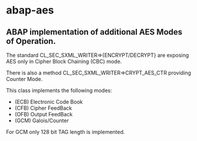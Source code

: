 # abap-aes

## ABAP implementation of additional AES Modes of Operation.

The standard CL_SEC_SXML_WRITER=>{ENCRYPT/DECRYPT} are exposing AES only in Cipher Block Chaining (CBC) mode. 

There is also a method CL_SEC_SXML_WRITER=>CRYPT_AES_CTR providing Counter Mode.

This class implements the following modes:
- (ECB) Electronic Code Book
- (CFB) Cipher FeedBack
- (OFB) Output FeedBack
- (GCM) Galois/Counter

For GCM only 128 bit TAG length is implemented. 
